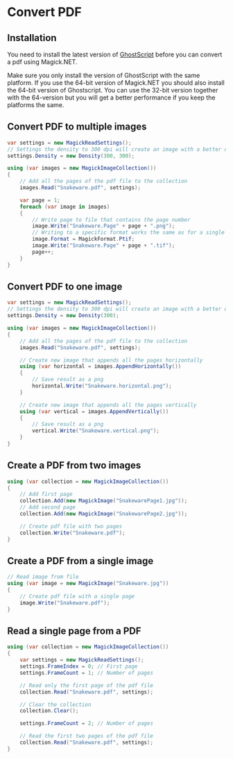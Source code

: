 # Convert PDF

## Installation

You need to install the latest version of [GhostScript](https://www.ghostscript.com/download/gsdnld.html) before you can
convert a pdf using Magick.NET.

Make sure you only install the version of GhostScript with the same platform. If you use the 64-bit version of Magick.NET
you should also install the 64-bit version of Ghostscript. You can use the 32-bit version together with the 64-version but
you will get a better performance if you keep the platforms the same.

## Convert PDF to multiple images

```C#
var settings = new MagickReadSettings();
// Settings the density to 300 dpi will create an image with a better quality
settings.Density = new Density(300, 300);

using (var images = new MagickImageCollection())
{
    // Add all the pages of the pdf file to the collection
    images.Read("Snakeware.pdf", settings);

    var page = 1;
    foreach (var image in images)
    {
        // Write page to file that contains the page number
        image.Write("Snakeware.Page" + page + ".png");
        // Writing to a specific format works the same as for a single image
        image.Format = MagickFormat.Ptif;
        image.Write("Snakeware.Page" + page + ".tif");    
        page++;
    }
}
```

## Convert PDF to one image

```C#
var settings = new MagickReadSettings();
// Settings the density to 300 dpi will create an image with a better quality
settings.Density = new Density(300);

using (var images = new MagickImageCollection())
{
    // Add all the pages of the pdf file to the collection
    images.Read("Snakeware.pdf", settings);

    // Create new image that appends all the pages horizontally
    using (var horizontal = images.AppendHorizontally())
    {
        // Save result as a png
        horizontal.Write("Snakeware.horizontal.png");
    }

    // Create new image that appends all the pages vertically
    using (var vertical = images.AppendVertically())
    {
        // Save result as a png
        vertical.Write("Snakeware.vertical.png");
    }
}
```

## Create a PDF from two images

```C#
using (var collection = new MagickImageCollection())
{
    // Add first page
    collection.Add(new MagickImage("SnakewarePage1.jpg"));
    // Add second page
    collection.Add(new MagickImage("SnakewarePage2.jpg"));

    // Create pdf file with two pages
    collection.Write("Snakeware.pdf");
}
```

## Create a PDF from a single image

```C#
// Read image from file
using (var image = new MagickImage("Snakeware.jpg"))
{
    // Create pdf file with a single page
    image.Write("Snakeware.pdf");
}
```

## Read a single page from a PDF

```C#
using (var collection = new MagickImageCollection())
{
    var settings = new MagickReadSettings();
    settings.FrameIndex = 0; // First page
    settings.FrameCount = 1; // Number of pages

    // Read only the first page of the pdf file
    collection.Read("Snakeware.pdf", settings);

    // Clear the collection
    collection.Clear();

    settings.FrameCount = 2; // Number of pages

    // Read the first two pages of the pdf file
    collection.Read("Snakeware.pdf", settings);
}
```
